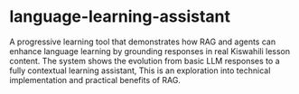 # language-learning-assistant
A progressive learning tool that demonstrates how RAG and agents can enhance language learning by grounding responses in real Kiswahili lesson content. The system shows the evolution from basic LLM responses to a fully contextual learning assistant, This is an exploration into technical implementation and practical benefits of RAG.
